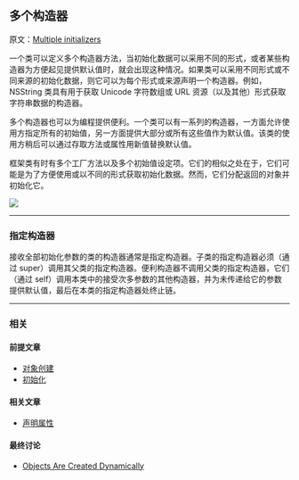 ## 多个构造器

原文：[Multiple initializers](https://developer.apple.com/library/archive/documentation/General/Conceptual/DevPedia-CocoaCore/MultipleInitializers.html)

一个类可以定义多个构造器方法，当初始化数据可以采用不同的形式，或者某些构造器为方便起见提供默认值时，就会出现这种情况。如果类可以采用不同形式或不同来源的初始化数据，则它可以为每个形式或来源声明一个构造器。例如，NSString 类具有用于获取 Unicode 字符数组或 URL 资源（以及其他）形式获取字符串数据的构造器。

多个构造器也可以为编程提供便利。一个类可以有一系列的构造器，一方面允许使用方指定所有的初始值，另一方面提供大部分或所有这些值作为默认值。该类的使用方稍后可以通过存取方法或属性用新值替换默认值。

框架类有时有多个工厂方法以及多个初始值设定项。它们的相似之处在于，它们可能是为了方便使用或以不同的形式获取初始化数据。然而，它们分配返回的对象并初始化它。

![](https://gitee.com/junteng/images/raw/master/img/20220104101901.png)

---

### 指定构造器

接收全部初始化参数的类的构造器通常是指定构造器。子类的指定构造器必须（通过 super）调用其父类的指定构造器。便利构造器不调用父类的指定构造器，它们（通过 self）调用本类中的接受次多参数的其他构造器，并为未传递给它的参数提供默认值，最后在本类的指定构造器处终止链。

---

### 相关

#### 前提文章

* [对象创建](https://github.com/teney97/iOS-CocoaCoreCompetencies-Chinese/blob/main/Content/对象创建.md)
* [初始化](https://github.com/teney97/iOS-CocoaCoreCompetencies-Chinese/blob/main/Content/初始化.md)

#### 相关文章

- [声明属性](https://github.com/teney97/iOS-CocoaCoreCompetencies-Chinese/blob/main/Content/声明属性.md)

#### 最终讨论

* [Objects Are Created Dynamically](https://developer.apple.com/library/archive/documentation/Cocoa/Conceptual/ProgrammingWithObjectiveC/WorkingwithObjects/WorkingwithObjects.html#//apple_ref/doc/uid/TP40011210-CH4-SW7)